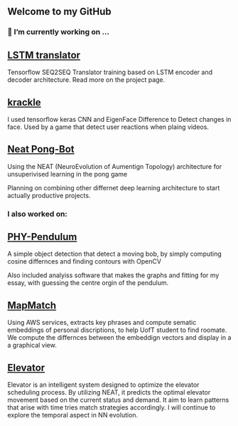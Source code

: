 ## Welcome to my GitHub

### 🔭 I’m currently working on ...
## [LSTM translator](https://github.com/HaysonC/Encoder-DecoderLSTMTranslator)
Tensorflow SEQ2SEQ Translator training based on LSTM encoder and decoder architecture.
Read more on the project page.

## [krackle](https://github.com/Epic-Eric/New-Hacks/)
I used tensorflow keras CNN and EigenFace Difference to Detect changes in face. 
Used by a game that detect user reactions when plaing videos. 

## [Neat Pong-Bot](https://github.com/HaysonC/NEAT-PongBot/)
Using the NEAT (NeuroEvolution of Aumentign Topology) architecture for unsuperivised learning in
the pong game

Planning on combining other differnet deep learning architecture to start actually productive projects.


### I also worked on:
## [PHY-Pendulum](https://github.com/HaysonC/PHY180-Pendulum)
A simple object detection that detect a moving bob, by simply computing cosine differnces and finding 
contours with OpenCV

Also included analyiss software that makes the graphs and fitting for my essay, with guessing 
the centre orgin of the pendulum.

## [MapMatch](https://github.com/Epic-Eric/AWSHacks)
Using AWS services, extracts key phrases and compute sematic embeddings of personal discriptions, to
help UofT student to find roomate. We compute the differnces between the embeddign vectors and display in a 
a graphical view.

## [Elevator](https://github.com/HaysonC/elevator)
Elevator is an intelligent system designed to optimize the elevator scheduling process. By utilizing NEAT, it predicts the optimal elevator movement based on the current status and demand. It aim to learn patterns that arise with time tries match strategies accordingly. I will continue to explore the temporal aspect in NN evolution. 


<!--
**HaysonC/HaysonC** is a ✨ _special_ ✨ repository because its `README.md` (this file) appears on your GitHub profile.

Here are some ideas to get you started:

- 
- 🌱 I’m currently learning ...
- 👯 I’m looking to collaborate on ...
- 🤔 I’m looking for help with ...
- 💬 Ask me about ...
- 📫 How to reach me: ...
- 😄 Pronouns: ...
- ⚡ Fun fact: ...
-->
